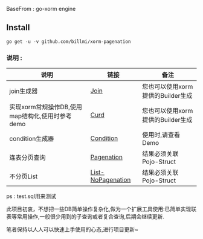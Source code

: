 BaseFrom : go-xorm engine

## **Install**
`
go get -u -v github.com/billmi/xorm-pagenation
`

### 说明 : 

| 说明                                            | 链接                                                         | 备注                              |
| ----------------------------------------------- | ------------------------------------------------------------ | --------------------------------- |
| join生成器                                      | [Join](https://github.com/billmi/xorm-pagenation/blob/master/example/join.go) | 您也可以使用xorm提供的Builder生成 |
| 实现xorm常规操作DB,使用map结构化,使用时参考demo | [Curd](https://github.com/billmi/xorm-pagenation/blob/master/example/curd.go) | 您也可以使用xorm提供的Builder生成 |
| condition生成器                                 | [Condition](https://github.com/billmi/xorm-pagenation/blob/master/example/condition-build.go) | 使用时,请查看Demo                 |
| 连表分页查询                                    | [Pagenation](https://github.com/billmi/xorm-pagenation/blob/master/example/pagenation-list.go) | 结果必须关联Pojo-Struct           |
| 不分页List                                      | [List-NoPagenation](https://github.com/billmi/xorm-pagenation/blob/master/example/list.go) | 结果必须关联Pojo-Struct           |

ps : test.sql用来测试

此项目初衷，不想把一些DB简单操作复杂化,做为一个扩展工具使用:已简单实现联表等常用操作,一般很少用到的子查询或者复合查询,后期会继续更新.

笔者保持以人人可以快速上手使用的心态,进行项目更新~